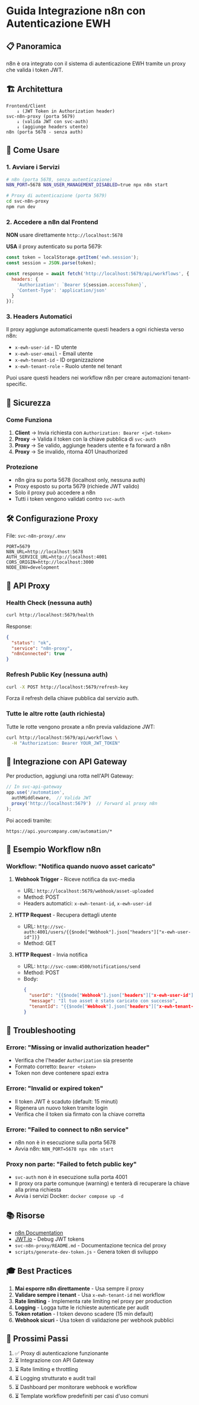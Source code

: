 # Guida Integrazione n8n con Autenticazione EWH

## 📋 Panoramica

n8n è ora integrato con il sistema di autenticazione EWH tramite un proxy che valida i token JWT.

## 🏗️ Architettura

```
Frontend/Client
    ↓ (JWT Token in Authorization header)
svc-n8n-proxy (porta 5679)
    ↓ (valida JWT con svc-auth)
    ↓ (aggiunge headers utente)
n8n (porta 5678 - senza auth)
```

## 🚀 Come Usare

### 1. Avviare i Servizi

```bash
# n8n (porta 5678, senza autenticazione)
N8N_PORT=5678 N8N_USER_MANAGEMENT_DISABLED=true npx n8n start

# Proxy di autenticazione (porta 5679)
cd svc-n8n-proxy
npm run dev
```

### 2. Accedere a n8n dal Frontend

**NON** usare direttamente `http://localhost:5678`

**USA** il proxy autenticato su porta 5679:

```javascript
const token = localStorage.getItem('ewh.session');
const session = JSON.parse(token);

const response = await fetch('http://localhost:5679/api/workflows', {
  headers: {
    'Authorization': `Bearer ${session.accessToken}`,
    'Content-Type': 'application/json'
  }
});
```

### 3. Headers Automatici

Il proxy aggiunge automaticamente questi headers a ogni richiesta verso n8n:

- `x-ewh-user-id` - ID utente
- `x-ewh-user-email` - Email utente
- `x-ewh-tenant-id` - ID organizzazione
- `x-ewh-tenant-role` - Ruolo utente nel tenant

Puoi usare questi headers nei workflow n8n per creare automazioni tenant-specific.

## 🔐 Sicurezza

### Come Funziona

1. **Client** → Invia richiesta con `Authorization: Bearer <jwt-token>`
2. **Proxy** → Valida il token con la chiave pubblica di `svc-auth`
3. **Proxy** → Se valido, aggiunge headers utente e fa forward a n8n
4. **Proxy** → Se invalido, ritorna 401 Unauthorized

### Protezione

- n8n gira su porta 5678 (localhost only, nessuna auth)
- Proxy esposto su porta 5679 (richiede JWT valido)
- Solo il proxy può accedere a n8n
- Tutti i token vengono validati contro `svc-auth`

## 🛠️ Configurazione Proxy

File: `svc-n8n-proxy/.env`

```env
PORT=5679
N8N_URL=http://localhost:5678
AUTH_SERVICE_URL=http://localhost:4001
CORS_ORIGIN=http://localhost:3000
NODE_ENV=development
```

## 📡 API Proxy

### Health Check (nessuna auth)

```bash
curl http://localhost:5679/health
```

Response:
```json
{
  "status": "ok",
  "service": "n8n-proxy",
  "n8nConnected": true
}
```

### Refresh Public Key (nessuna auth)

```bash
curl -X POST http://localhost:5679/refresh-key
```

Forza il refresh della chiave pubblica dal servizio auth.

### Tutte le altre rotte (auth richiesta)

Tutte le rotte vengono proxate a n8n previa validazione JWT:

```bash
curl http://localhost:5679/api/workflows \
  -H "Authorization: Bearer YOUR_JWT_TOKEN"
```

## 🔧 Integrazione con API Gateway

Per production, aggiungi una rotta nell'API Gateway:

```javascript
// In svc-api-gateway
app.use('/automation',
  authMiddleware,  // Valida JWT
  proxy('http://localhost:5679')  // Forward al proxy n8n
);
```

Poi accedi tramite:
```
https://api.yourcompany.com/automation/*
```

## 🎯 Esempio Workflow n8n

### Workflow: "Notifica quando nuovo asset caricato"

1. **Webhook Trigger** - Riceve notifica da svc-media
   - URL: `http://localhost:5679/webhook/asset-uploaded`
   - Method: POST
   - Headers automatici: `x-ewh-tenant-id`, `x-ewh-user-id`

2. **HTTP Request** - Recupera dettagli utente
   - URL: `http://svc-auth:4001/users/{{$node["Webhook"].json["headers"]["x-ewh-user-id"]}}`
   - Method: GET

3. **HTTP Request** - Invia notifica
   - URL: `http://svc-comm:4500/notifications/send`
   - Method: POST
   - Body:
     ```json
     {
       "userId": "{{$node["Webhook"].json["headers"]["x-ewh-user-id"]}}",
       "message": "Il tuo asset è stato caricato con successo",
       "tenantId": "{{$node["Webhook"].json["headers"]["x-ewh-tenant-id"]}}"
     }
     ```

## 🐛 Troubleshooting

### Errore: "Missing or invalid authorization header"

- Verifica che l'header `Authorization` sia presente
- Formato corretto: `Bearer <token>`
- Token non deve contenere spazi extra

### Errore: "Invalid or expired token"

- Il token JWT è scaduto (default: 15 minuti)
- Rigenera un nuovo token tramite login
- Verifica che il token sia firmato con la chiave corretta

### Errore: "Failed to connect to n8n service"

- n8n non è in esecuzione sulla porta 5678
- Avvia n8n: `N8N_PORT=5678 npx n8n start`

### Proxy non parte: "Failed to fetch public key"

- `svc-auth` non è in esecuzione sulla porta 4001
- Il proxy ora parte comunque (warning) e tenterà di recuperare la chiave alla prima richiesta
- Avvia i servizi Docker: `docker compose up -d`

## 📚 Risorse

- [n8n Documentation](https://docs.n8n.io/)
- [JWT.io](https://jwt.io/) - Debug JWT tokens
- `svc-n8n-proxy/README.md` - Documentazione tecnica del proxy
- `scripts/generate-dev-token.js` - Genera token di sviluppo

## 🎓 Best Practices

1. **Mai esporre n8n direttamente** - Usa sempre il proxy
2. **Validare sempre i tenant** - Usa `x-ewh-tenant-id` nei workflow
3. **Rate limiting** - Implementa rate limiting nel proxy per production
4. **Logging** - Logga tutte le richieste autenticate per audit
5. **Token rotation** - I token devono scadere (15 min default)
6. **Webhook sicuri** - Usa token di validazione per webhook pubblici

## 🔄 Prossimi Passi

1. ✅ Proxy di autenticazione funzionante
2. ⏳ Integrazione con API Gateway
3. ⏳ Rate limiting e throttling
4. ⏳ Logging strutturato e audit trail
5. ⏳ Dashboard per monitorare webhook e workflow
6. ⏳ Template workflow predefiniti per casi d'uso comuni
